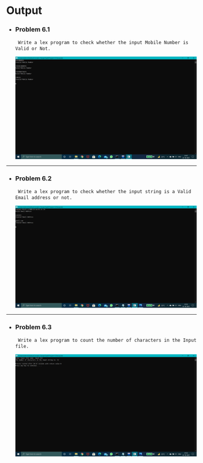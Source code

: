 # Output

- ### Problem 6.1

       Write a lex program to check whether the input Mobile Number is Valid or Not.

  <img src="https://github.com/Dr-B-Mondal-s-class/compiler-design-laboratory-1-NobodySS07/blob/main/Compiler-Design-Laboratory/Day6/Program%206.1/Screenshot%20(325).png" alt="6.1" style="width:700px">

---

- ### Problem 6.2

       Write a lex program to check whether the input string is a Valid Email address or not.

   <img src="https://github.com/Dr-B-Mondal-s-class/compiler-design-laboratory-1-NobodySS07/blob/main/Compiler-Design-Laboratory/Day6/Program%206.2/Screenshot%20(326).png" alt="6.2" style="width:700px">

---

- ### Problem 6.3

       Write a lex program to count the number of characters in the Input file.

   <img src="https://github.com/Dr-B-Mondal-s-class/compiler-design-laboratory-1-NobodySS07/blob/main/Compiler-Design-Laboratory/Day6/Program%206.3/Screenshot%20(327).png" alt="6.3" style="width:700px">
